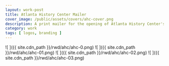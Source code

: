 ```yaml
---
layout: work-post
title: Atlanta History Center Mailer
cover_image: /public/assets/covers/ahc-cover.png
description: A print mailer for the opening of Atlanta History Center's "Gatheround" exhibit designed by Riggs Ward Design.
category: work
tags: [ logos, branding ]
---
```


![ ]({{ site.cdn_path }}/rwd/ahc/ahc-0.png)
![ ]({{ site.cdn_path }}/rwd/ahc/ahc-01.png)
![ ]({{ site.cdn_path }}/rwd/ahc/ahc-02.png)
![ ]({{ site.cdn_path }}/rwd/ahc/ahc-03.png)
